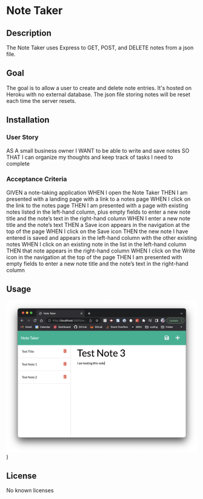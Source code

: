 # Note Taker

## Description

The Note Taker uses Express to GET, POST, and DELETE notes from a json file. 

## Goal

The goal is to allow a user to create and delete note entries. It's hosted on Heroku with no external database. The json file storing notes will be reset each time the server resets.

## Installation

### User Story

AS A small business owner I WANT to be able to write and save notes SO THAT I can organize my thoughts and keep track of tasks I need to complete

### Acceptance Criteria

GIVEN a note-taking application
WHEN I open the Note Taker
THEN I am presented with a landing page with a link to a notes page
WHEN I click on the link to the notes page
THEN I am presented with a page with existing notes listed in the left-hand column, plus empty fields to enter a new note title and the note’s text in the right-hand column
WHEN I enter a new note title and the note’s text
THEN a Save icon appears in the navigation at the top of the page
WHEN I click on the Save icon
THEN the new note I have entered is saved and appears in the left-hand column with the other existing notes
WHEN I click on an existing note in the list in the left-hand column
THEN that note appears in the right-hand column
WHEN I click on the Write icon in the navigation at the top of the page
THEN I am presented with empty fields to enter a new note title and the note’s text in the right-hand column

## Usage

![Note Taker screenshot](/public/assets/images/note-taker-screenshot.png))

## License

No known licenses